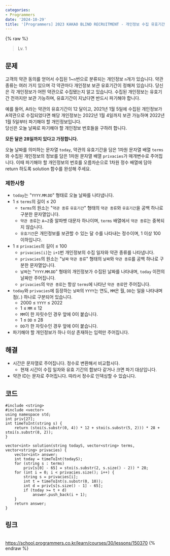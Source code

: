 ```yaml
---
categories:
- Programmers
date: '2024-10-29'
title: '[Programmers] 2023 KAKAO BLIND RECRUITMENT - 개인정보 수집 유효기간'
---
```


{% raw %}
> Lv. 1<br>

## 문제
고객의 약관 동의를 얻어서 수집된 1~`n`번으로 분류되는 개인정보  `n`개가 있습니다. 약관 종류는 여러 가지 있으며 각 약관마다 개인정보 보관 유효기간이 정해져 있습니다. 당신은 각 개인정보가 어떤 약관으로 수집됐는지 알고 있습니다. 수집된 개인정보는 유효기간 전까지만 보관 가능하며, 유효기간이 지났다면 반드시 파기해야 합니다.

예를 들어, A라는 약관의 유효기간이 12 달이고, 2021년 1월 5일에 수집된 개인정보가 A약관으로 수집되었다면 해당 개인정보는 2022년 1월 4일까지 보관 가능하며 2022년 1월 5일부터 파기해야 할 개인정보입니다.  
당신은 오늘 날짜로 파기해야 할 개인정보 번호들을 구하려 합니다.

**모든 달은 28일까지 있다고 가정합니다.**

오늘 날짜를 의미하는 문자열 `today`, 약관의 유효기간을 담은 1차원 문자열 배열 `terms`와 수집된 개인정보의 정보를 담은 1차원 문자열 배열 `privacies`가 매개변수로 주어집니다. 이때 파기해야 할 개인정보의 번호를 오름차순으로 1차원 정수 배열에 담아 return 하도록 solution 함수를 완성해 주세요.

### 제한사항
-   `today`는 "`YYYY`.`MM`.`DD`" 형태로 오늘 날짜를 나타냅니다.
-   1 ≤  `terms`의 길이 ≤ 20
    -   `terms`의 원소는 "`약관 종류`  `유효기간`" 형태의  `약관 종류`와  `유효기간`을 공백 하나로 구분한 문자열입니다.
    -   `약관 종류`는  `A`~`Z`중 알파벳 대문자 하나이며,  `terms`  배열에서  `약관 종류`는 중복되지 않습니다.
    -   `유효기간`은 개인정보를 보관할 수 있는 달 수를 나타내는 정수이며, 1 이상 100 이하입니다.
-   1 ≤  `privacies`의 길이 ≤ 100
    -   `privacies[i]`는  `i+1`번 개인정보의 수집 일자와 약관 종류를 나타냅니다.
    -   `privacies`의 원소는 "`날짜`  `약관 종류`" 형태의  `날짜`와  `약관 종류`를 공백 하나로 구분한 문자열입니다.
    -   `날짜`는 "`YYYY`.`MM`.`DD`" 형태의 개인정보가 수집된 날짜를 나타내며,  `today`  이전의 날짜만 주어집니다.
    -   `privacies`의  `약관 종류`는 항상  `terms`에 나타난  `약관 종류`만 주어집니다.
-   `today`와  `privacies`에 등장하는  `날짜`의  `YYYY`는 연도,  `MM`은 월,  `DD`는 일을 나타내며 점(`.`) 하나로 구분되어 있습니다.
    -   2000 ≤  `YYYY`  ≤ 2022
    -   1 ≤  `MM`  ≤ 12
    -   `MM`이 한 자릿수인 경우 앞에 0이 붙습니다.
    -   1 ≤  `DD`  ≤ 28
    -   `DD`가 한 자릿수인 경우 앞에 0이 붙습니다.
-   파기해야 할 개인정보가 하나 이상 존재하는 입력만 주어집니다.

## 해결
- 시간은 문자열로 주어집니다. 정수로 변환해서 비교합시다.
	- 현재 시간이 수집 일자와 유효 기간의 합보다 같거나 크면 파기 대상입니다.
- 약관 ID는 문자로 주어집니다. 따라서 정수로 인덱싱할 수 있습니다.

## 코드
```
#include <string>
#include <vector>
using namespace std;
int priv[27];
int timeToInt(string s) {
    return (stoi(s.substr(0, 4)) * 12 + stoi(s.substr(5, 2))) * 28 + stoi(s.substr(8, 2));
}

vector<int> solution(string todayS, vector<string> terms, vector<string> privacies) {
    vector<int> answer;
    int today = timeToInt(todayS);
    for (string s : terms)
        priv[s[0] - 65] = stoi(s.substr(2, s.size() - 2)) * 28;
    for (int i = 0; i < privacies.size(); i++) {
        string s = privacies[i];
        int t = timeToInt(s.substr(0, 10));
        int d = priv[s[s.size() - 1] - 65];
        if (today >= t + d)
            answer.push_back(i + 1);
    }
    return answer;
}
```

## 링크
<br>https://school.programmers.co.kr/learn/courses/30/lessons/150370
{% endraw %}